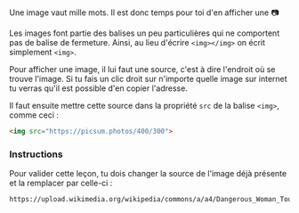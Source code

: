 Une image vaut mille mots. Il est donc temps pour toi d'en afficher une 📷

Les images font partie des balises un peu particulières qui ne comportent pas de balise de fermeture. Ainsi, au lieu d'écrire `<img></img>` on écrit simplement `<img>`.

Pour afficher une image, il lui faut une source, c'est à dire l'endroit où se trouve l'image. Si tu fais un clic droit sur n'importe quelle image sur internet tu verras qu'il est possible d'en copier l'adresse.

Il faut ensuite mettre cette source dans la propriété `src` de la balise `<img>`, comme ceci :

```html
<img src="https://picsum.photos/400/300">
```

### Instructions

Pour valider cette leçon, tu dois changer la source de l'image déjà présente et la remplacer par celle-ci :

```text
https://upload.wikimedia.org/wikipedia/commons/a/a4/Dangerous_Woman_Tour_in_Manchester4_(cropped).jpg
```